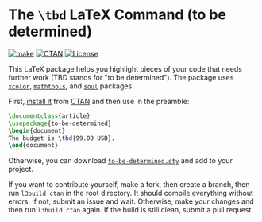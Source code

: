 # The `\tbd` LaTeX Command (to be determined)

[![make](https://github.com/yegor256/to-be-determined/actions/workflows/l3build.yml/badge.svg)](https://github.com/yegor256/to-be-determined/actions/workflows/l3build.yml)
[![CTAN](https://img.shields.io/ctan/v/to-be-determined)](https://ctan.org/pkg/to-be-determined)
[![License](https://img.shields.io/badge/license-MIT-green.svg)](https://github.com/yegor256/to-be-determined/blob/master/LICENSE.txt)

This LaTeX package helps you highlight pieces of your code that needs
further work (TBD stands for "to be determined").
The package uses [`xcolor`](https://ctan.org/pkg/xcolor),
[`mathtools`](https://ctan.org/pkg/mathtools),
and [`soul`](https://ctan.org/pkg/soul) packages.

First,
[install it](https://en.wikibooks.org/wiki/LaTeX/Installing_Extra_Packages)
from [CTAN](https://ctan.org/pkg/to-be-determined)
and then use in the preamble:

```tex
\documentclass{article}
\usepackage{to-be-determined}
\begin{document}
The budget is \tbd{99.00 USD}.
\end{document}
```

Otherwise, you can download [`to-be-determined.sty`][sty]
and add to your project.

If you want to contribute yourself, make a fork, then create a branch,
then run `l3build ctan` in the root directory.
It should compile everything without errors. If not, submit an issue and wait.
Otherwise, make your changes and then run `l3build ctan` again. If the build is
still clean, submit a pull request.

[sty]: https://raw.githubusercontent.com/yegor256/to-be-determined/gh-pages/to-be-determined/to-be-determined.sty
